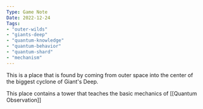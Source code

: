 ```yaml
---
Type: Game Note
Date: 2022-12-24
Tags:
- "outer-wilds"
- "giants-deep"
- "quantum-knowledge"
- "quantum-behavior"
- "quantum-shard"
- "mechanism"
---
```

This is a place that is found by coming from outer space into the center of the biggest cyclone of Giant's Deep.

This place contains a tower that teaches the basic mechanics of [[Quantum Observation]]